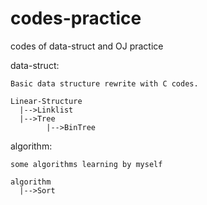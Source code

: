 # codes-practice
codes of data-struct and OJ practice

data-struct:

	Basic data structure rewrite with C codes.

	Linear-Structure
	  |-->Linklist
	  |-->Tree
	        |-->BinTree

algorithm:

	some algorithms learning by myself

	algorithm
	  |-->Sort
